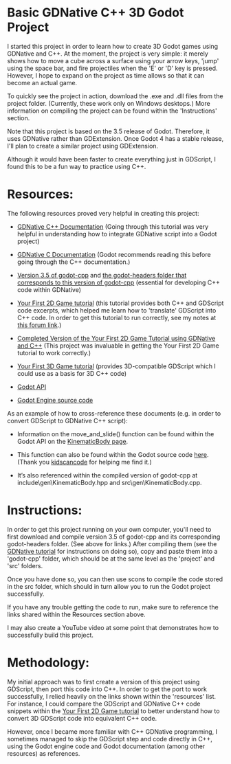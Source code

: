 # Basic GDNative C++ 3D Godot Project

I started this project in order to learn how to create 3D Godot games using GDNative and C++. At the moment, the project is very simple: it merely shows how to move a cube across a surface using your arrow keys, 'jump' using the space bar, and fire projectiles when the 'E' or 'D' key is pressed. However, I hope to expand on the project as time allows so that it can become an actual game.

To quickly see the project in action, download the .exe and .dll files from the project folder. (Currently, these work only on Windows desktops.) More information on compiling the project can be found within the 'Instructions' section.

Note that this project is based on the 3.5 release of Godot. Therefore, it uses GDNative rather than GDExtension. Once Godot 4 has a stable release, I'll plan to create a similar project using GDExtension.

Although it would have been faster to create everything just in GDScript, I found this to be a fun way to practice using C++.


# Resources:

The following resources proved very helpful in creating this project:

* [GDNative C++ Documentation](https://docs.godotengine.org/en/stable/tutorials/scripting/gdnative/gdnative_cpp_example.html) (Going through this tutorial was very helpful in understanding how to integrate GDNative script into a Godot project) 

* [GDNative C Documentation](https://docs.godotengine.org/en/stable/tutorials/scripting/gdnative/gdnative_c_example.html) (Godot recommends reading this before going through the C++ documentation.) 

* [Version 3.5 of godot-cpp](https://github.com/godotengine/godot-cpp/tree/3.5) and [the godot-headers folder that corresponds to this version of godot-cpp](https://github.com/godotengine/godot-headers/tree/63d04316d3236ad139f3eb9e6cf20f5719a61e05) (essential for developing C++ code within GDNative)

* [Your First 2D Game tutorial](https://docs.godotengine.org/en/stable/getting_started/first_2d_game/index.html) (this tutorial provides both C++ and GDScript code excerpts, which helped me learn how to 'translate' GDScript into C++ code. In order to get this tutorial to run correctly, see my notes at [this forum link](https://godotforums.org/d/32246-notes-on-getting-the-your-first-2d-game-tutorial-to-work-with-c-code).)

* [Completed Version of the Your First 2D Game Tutorial using GDNative and C++](https://github.com/godotengine/gdnative-demos/tree/master/cpp/dodge_the_creeps) (This project was invaluable in getting the Your First 2D Game tutorial to work correctly.)

* [Your First 3D Game tutorial](https://docs.godotengine.org/en/stable/getting_started/first_3d_game/index.html) (provides 3D-compatible GDScript which I could use as a basis for 3D C++ code)

* [Godot API](https://docs.godotengine.org/en/stable/classes/index.html)

* [Godot Engine source code](https://github.com/godotengine/godot/tree/3.5)

As an example of how to cross-reference these documents (e.g. in order to convert GDScript to GDNative C++ script):

* Information on the move_and_slide() function can be found within the Godot API on the [KinematicBody page](https://docs.godotengine.org/en/stable/classes/class_kinematicbody.html?highlight=move_and_slide#class-kinematicbody-method-move-and-slide). 

* This function can also be found within the Godot source code [here](https://github.com/godotengine/godot/blob/3.5/scene/3d/physics_body.cpp). (Thank you [kidscancode](https://godotengine.org/qa/138386/how-does-move_and_slide-use-move_and_collide-under-the-hood) for helping me find it.)
 
* It’s also referenced within the compiled version of godot-cpp at include\gen\KinematicBody.hpp and src\gen\KinematicBody.cpp.

# Instructions:

In order to get this project running on your own computer, you'll need to first download and compile version 3.5 of godot-cpp and its corresponding godot-headers folder. (See above for links.) After compiling them (see the [GDNative tutorial](https://docs.godotengine.org/en/stable/tutorials/scripting/gdnative/gdnative_cpp_example.html) for instructions on doing so), copy and paste them into a 'godot-cpp' folder, which should be at the same level as the 'project' and 'src' folders.

Once you have done so, you can then use scons to compile the code stored in the src folder, which should in turn allow you to run the Godot project successfully.

If you have any trouble getting the code to run, make sure to reference the links shared within the Resources section above.

I may also create a YouTube video at some point that demonstrates how to successfully build this project.

# Methodology:

My initial approach was to first create a version of this project using GDScript, then port this code into C++. In order to get the port to work successfully, I relied heavily on the links shown within the 'resources' list. For instance, I could compare the GDScript and GDNative C++ code snippets within the [Your First 2D Game tutorial](https://docs.godotengine.org/en/stable/getting_started/first_2d_game/index.html) to better understand how to convert 3D GDScript code into equivalent C++ code.

However, once I became more familiar with C++ GDNative programming, I sometimes managed to skip the GDScript step and code directly in C++, using the Godot engine code and Godot documentation (among other resources) as references.



